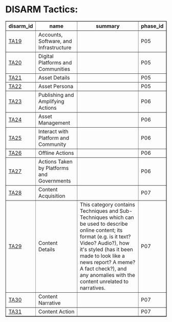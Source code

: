 # DISARM Tactics:

<table border="1">
<tr>
<th>disarm_id</th>
<th>name</th>
<th>summary</th>
<th>phase_id</th>
</tr>
<tr>
<td><a href="tactics/TA19.md">TA19</a></td>
<td>Accounts, Software, and Infrastructure</td>
<td></td>
<td>P05</td>
</tr>
<tr>
<td><a href="tactics/TA20.md">TA20</a></td>
<td>Digital Platforms and Communities</td>
<td></td>
<td>P05</td>
</tr>
<tr>
<td><a href="tactics/TA21.md">TA21</a></td>
<td>Asset Details</td>
<td></td>
<td>P05</td>
</tr>
<tr>
<td><a href="tactics/TA22.md">TA22</a></td>
<td>Asset Persona</td>
<td></td>
<td>P05</td>
</tr>
<tr>
<td><a href="tactics/TA23.md">TA23</a></td>
<td>Publishing and Amplifying Actions</td>
<td></td>
<td>P06</td>
</tr>
<tr>
<td><a href="tactics/TA24.md">TA24</a></td>
<td>Asset Management</td>
<td></td>
<td>P06</td>
</tr>
<tr>
<td><a href="tactics/TA25.md">TA25</a></td>
<td>Interact with Platform and Community</td>
<td></td>
<td>P06</td>
</tr>
<tr>
<td><a href="tactics/TA26.md">TA26</a></td>
<td>Offline Actions</td>
<td></td>
<td>P06</td>
</tr>
<tr>
<td><a href="tactics/TA27.md">TA27</a></td>
<td>Actions Taken by Platforms and Governments</td>
<td></td>
<td>P06</td>
</tr>
<tr>
<td><a href="tactics/TA28.md">TA28</a></td>
<td>Content Acquisition</td>
<td></td>
<td>P07</td>
</tr>
<tr>
<td><a href="tactics/TA29.md">TA29</a></td>
<td>Content Details</td>
<td>This category contains Techniques and Sub-Techniques which can be used to describe online content; its format (e.g. is it text? Video? Audio?), how it's styled (has it been made to look like a news report? A meme? A fact check?), and any anomalies with the content unrelated to narratives.</td>
<td>P07</td>
</tr>
<tr>
<td><a href="tactics/TA30.md">TA30</a></td>
<td>Content Narrative</td>
<td></td>
<td>P07</td>
</tr>
<tr>
<td><a href="tactics/TA31.md">TA31</a></td>
<td>Content Action</td>
<td></td>
<td>P07</td>
</tr>
</table>
